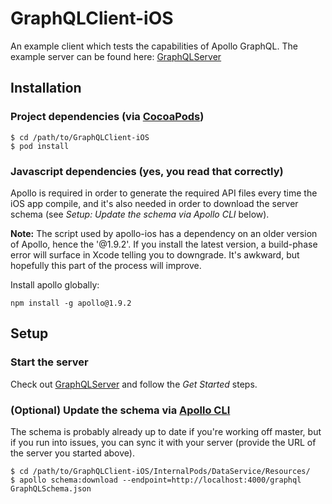# GraphQLClient-iOS

An example client which tests the capabilities of Apollo GraphQL. The example server can be found here: [GraphQLServer](https://github.com/cliftonr/GraphQLServer)

## Installation

### Project dependencies (via [CocoaPods](https://github.com/CocoaPods/CocoaPods))

```
$ cd /path/to/GraphQLClient-iOS
$ pod install
```

### Javascript dependencies (yes, you read that correctly)
Apollo is required in order to generate the required API files every time the iOS app compile, and it's also needed in order to download the server schema (see *Setup: Update the schema via Apollo CLI* below).

**Note:** The script used by apollo-ios has a dependency on an older version of Apollo, hence the '@1.9.2'. If you install the latest version, a build-phase error will surface in Xcode telling you to downgrade. It's awkward, but hopefully this part of the process will improve.

Install apollo globally:
```
npm install -g apollo@1.9.2
```

## Setup

### Start the server
Check out [GraphQLServer](https://github.com/cliftonr/GraphQLServer) and follow the *Get Started* steps.

### (Optional) Update the schema via [Apollo CLI](https://github.com/apollographql/apollo-tooling)
The schema is probably already up to date if you're working off master, but if you run into issues, you can sync it with your server (provide the URL of the server you started above).
```
$ cd /path/to/GraphQLClient-iOS/InternalPods/DataService/Resources/
$ apollo schema:download --endpoint=http://localhost:4000/graphql GraphQLSchema.json
```
